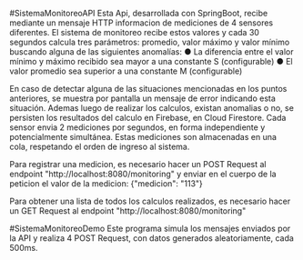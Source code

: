 #SistemaMonitoreoAPI
Esta Api, desarrollada con SpringBoot, recibe mediante un mensaje HTTP informacion de mediciones de 4 sensores diferentes. El sistema de 
monitoreo recibe estos valores y cada 30 segundos calcula tres parámetros: promedio, valor máximo y valor mínimo buscando alguna de las 
siguientes anomalías: 
● La diferencia entre el valor mínimo y máximo recibido sea mayor a una constante S (configurable) 
● El valor promedio sea superior a una constante M (configurable) 

En caso de detectar alguna de las situaciones mencionadas en los puntos anteriores, se muestra por pantalla un mensaje de error 
indicando esta situación. Ademas luego de realizar los calculos, existan anomalias o no, se persisten los resultados del calculo en Firebase,
en Cloud Firestore. 
Cada sensor envia 2 mediciones por segundos, en forma independiente y potencialmente simultánea. Estas mediciones son almacenadas en una cola, 
respetando el orden de ingreso al sistema.

Para registrar una medicion, es necesario hacer un POST Request al endpoint "http://localhost:8080/monitoring" y enviar en el cuerpo de la 
peticion el valor de la medicion: {"medicion": "113"}

Para obtener una lista de todos los calculos realizados, es necesario hacer un GET Request al endpoint "http://localhost:8080/monitoring"


#SistemaMonitoreoDemo
Este programa simula los mensajes enviados por la API y realiza 4 POST Request, con datos generados aleatoriamente, cada 500ms.
